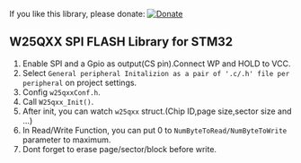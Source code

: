If you like this library, please donate: [![Donate](https://img.shields.io/badge/donate-WebMoney-green)](YOUR_EMAIL_CODE)


## W25QXX SPI FLASH Library for STM32
1. Enable SPI and a Gpio as output(CS pin).Connect WP and HOLD to VCC.
2. Select `General peripheral Initalizion as a pair of '.c/.h' file per peripheral` on project settings.
3. Config `w25qxxConf.h`.
4. Call `W25qxx_Init()`. 
5. After init, you can watch `w25qxx` struct.(Chip ID,page size,sector size and ...)
6. In Read/Write Function, you can put 0 to `NumByteToRead/NumByteToWrite` parameter to maximum.
7. Dont forget to erase page/sector/block before write.

